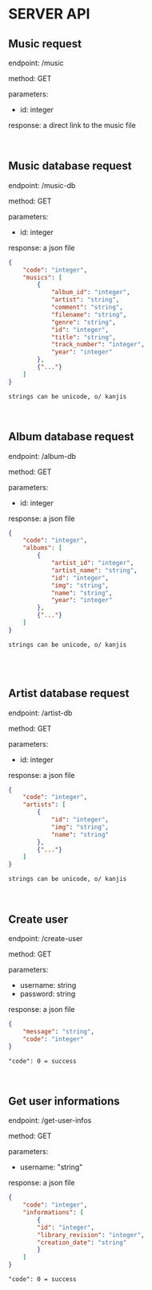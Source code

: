 # SERVER API

## Music request

endpoint: /music

method: GET

parameters:
- id: integer

response: a direct link to the music file

<br>

## Music database request

endpoint: /music-db

method: GET

parameters:
- id: integer

response: a json file

```json
{
    "code": "integer",
    "musics": [
        {
            "album_id": "integer",
            "artist": "string",
            "comment": "string",
            "filename": "string",
            "genre": "string",
            "id": "integer",
            "title": "string",
            "track_number": "integer",
            "year": "integer"
        },
        {"..."}
    ]
}
```
```
strings can be unicode, o/ kanjis
```

<br>

## Album database request

endpoint: /album-db

method: GET

parameters:
- id: integer

response: a json file

```json
{
    "code": "integer",
    "albums": [
        {
            "artist_id": "integer",
            "artist_name": "string",
            "id": "integer",
            "img": "string",
            "name": "string",
            "year": "integer"
        },
        {"..."}
    ]
}
```
```
strings can be unicode, o/ kanjis
```

<br>

<br>

## Artist database request

endpoint: /artist-db

method: GET

parameters:
- id: integer

response: a json file

```json
{
    "code": "integer",
    "artists": [
        {
            "id": "integer",
            "img": "string",
            "name": "string"
        },
        {"..."}
    ]
}
```
```
strings can be unicode, o/ kanjis
```

<br>

## Create user

endpoint: /create-user

method: GET

parameters:
- username: string
- password: string

response: a json file

```json
{
    "message": "string",
    "code": "integer"
}
```
```
"code": 0 = success
```

<br>

## Get user informations

endpoint: /get-user-infos

method: GET

parameters:
- username:  "string"

response: a json file

```json
{
    "code": "integer",
    "informations": [
        {
        "id": "integer",
        "library_revision": "integer",
        "creation_date": "string"
        }
    ]
}
```
```
"code": 0 = success
```

<br>
